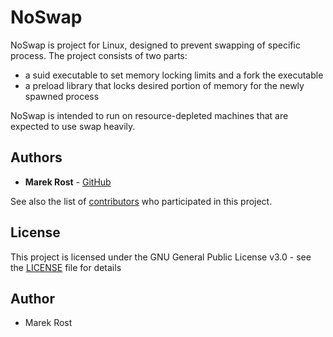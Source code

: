 # NoSwap

NoSwap is project for Linux, designed to prevent swapping of specific process. The project consists of two parts: 

* a suid executable to set memory locking limits and a fork the executable
* a preload library that locks desired portion of memory for the newly spawned process

NoSwap is intended to run on resource-depleted machines that are expected to use swap heavily.

## Authors

* **Marek Rost** - [GitHub](https://github.com/marekrost)

See also the list of [contributors](https://github.com/marekrost/noswap/contributors) who participated in this project.

## License

This project is licensed under the GNU General Public License v3.0 - see the [LICENSE](LICENSE) file for details

## Author
- Marek Rost
